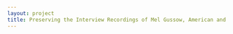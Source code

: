```yaml
--- 
layout: project 
title: Preserving the Interview Recordings of Mel Gussow, American and British Theater Critic
---
```



